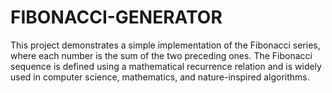 # FIBONACCI-GENERATOR
This project demonstrates a simple implementation of the Fibonacci series, where each number is the sum of the two preceding ones. The Fibonacci sequence is defined using a mathematical recurrence relation and is widely used in computer science, mathematics, and nature-inspired algorithms.
